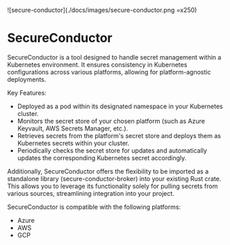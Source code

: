 ![secure-conductor](./docs/images/secure-conductor.png =x250)

# SecureConductor
SecureConductor is a tool designed to handle secret management within a Kubernetes environment. It ensures consistency in Kubernetes configurations across various platforms, allowing for platform-agnostic deployments.

Key Features:

- Deployed as a pod within its designated namespace in your Kubernetes cluster.
- Monitors the secret store of your chosen platform (such as Azure Keyvault, AWS Secrets Manager, etc.).
- Retrieves secrets from the platform's secret store and deploys them as Kubernetes secrets within your cluster.
- Periodically checks the secret store for updates and automatically updates the corresponding Kubernetes secret accordingly.

Additionally, SecureConductor offers the flexibility to be imported as a standalone library (secure-conductor-broker) into your existing Rust crate. This allows you to leverage its functionality solely for pulling secrets from various sources, streamlining integration into your project.

SecureConductor is compatible with the following platforms:

- Azure
- AWS
- GCP
